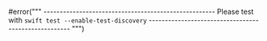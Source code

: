 #error("""
    -----------------------------------------------------
    Please test with `swift test --enable-test-discovery`
    -----------------------------------------------------
    """)
